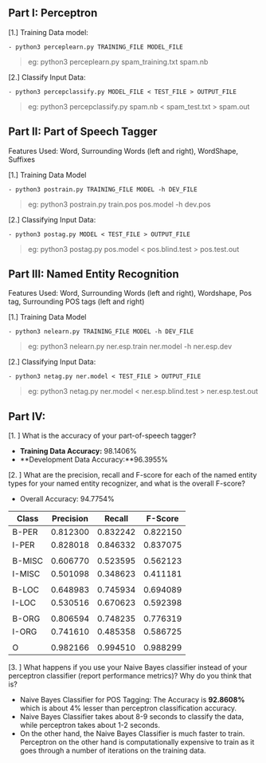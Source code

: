 ## **Part I: Perceptron**

[1.] Training Data model:

    - python3 perceplearn.py TRAINING_FILE MODEL_FILE
    
 > eg: python3 perceplearn.py spam_training.txt spam.nb

[2.] Classify Input Data:

    - python3 percepclassify.py MODEL_FILE < TEST_FILE > OUTPUT_FILE
    
 > eg: python3 percepclassify.py spam.nb < spam_test.txt > spam.out

## **Part II: Part of Speech Tagger**

Features Used: Word, Surrounding Words (left and right), WordShape, Suffixes

[1.] Training Data Model

    - python3 postrain.py TRAINING_FILE MODEL -h DEV_FILE

> eg: python3 postrain.py train.pos pos.model -h dev.pos

[2.] Classifying Input Data:

    - python3 postag.py MODEL < TEST_FILE > OUTPUT_FILE

> eg: python3 postag.py pos.model < pos.blind.test > pos.test.out

## **Part III: Named Entity Recognition**

Features Used: Word, Surrounding Words (left and right), Wordshape, Pos tag, Surrounding POS tags (left and right)

[1.] Training Data Model

    - python3 nelearn.py TRAINING_FILE MODEL -h DEV_FILE

> eg: python3 nelearn.py ner.esp.train ner.model -h ner.esp.dev

[2.] Classifying Input Data:

    - python3 netag.py ner.model < TEST_FILE > OUTPUT_FILE

> eg: python3 netag.py ner.model < ner.esp.blind.test > ner.esp.test.out

## **Part IV:**

[1. ] What is the accuracy of your part-of-speech tagger?

- **Training Data Accuracy:**	98.1406%
- **Development Data Accuracy:**96.3955%

[2. ] What are the precision, recall and F-score for each of the named entity types for your named entity recognizer, and what is the overall F-score?

- Overall Accuracy: 94.7754%

| Class | Precision | Recall   | F-Score  |
|-------|-----------|----------|----------|
| B-PER | 0.812300  | 0.832242 | 0.822150 |
| I-PER | 0.828018  | 0.846332 | 0.837075 |
|       |           |          |          |
| B-MISC| 0.606770  | 0.523595 | 0.562123 |
| I-MISC| 0.501098  | 0.348623 | 0.411181 |
|       |           |          |          |
| B-LOC | 0.648983  | 0.745934 | 0.694089 |
| I-LOC | 0.530516  | 0.670623 | 0.592398 |
|       |           |          |          |
| B-ORG | 0.806594  | 0.748235 | 0.776319 |
| I-ORG | 0.741610  | 0.485358 | 0.586725 |
|       |           |          |          |
|   O   | 0.982166  | 0.994510 | 0.988299 |


[3. ] What happens if you use your Naive Bayes classifier instead of your perceptron classifier (report performance metrics)? Why do you think that is?

- Naive Bayes Classifier for POS Tagging: The Accuracy is **92.8608%** which is about 4% lesser than perceptron classification accuracy.
- Naive Bayes Classifier takes about 8-9 seconds to classify the data, while perceptron takes about 1-2 seconds.
- On the other hand, the Naive Bayes Classifier is much faster to train. Perceptron on the other hand is computationally expensive to train as it goes through a number of iterations on the training data.

